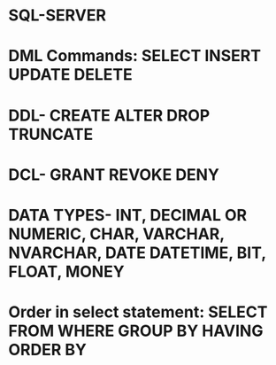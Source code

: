 # SQL-SERVER
# DML Commands: SELECT INSERT UPDATE DELETE
# DDL- CREATE ALTER DROP TRUNCATE
# DCL- GRANT REVOKE DENY

# DATA TYPES- INT, DECIMAL OR NUMERIC, CHAR, VARCHAR, NVARCHAR, DATE DATETIME, BIT, FLOAT, MONEY

# Order in select statement: SELECT FROM WHERE GROUP BY HAVING ORDER BY
